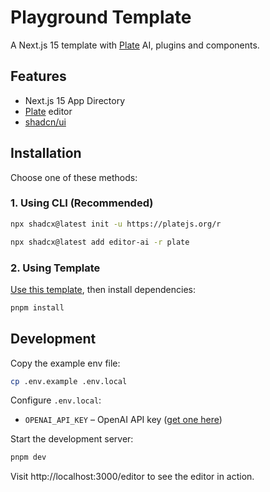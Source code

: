# Playground Template

A Next.js 15 template with [Plate](https://platejs.org/) AI, plugins and components.

## Features

- Next.js 15 App Directory
- [Plate](https://platejs.org/) editor
- [shadcn/ui](https://ui.shadcn.com/)

## Installation

Choose one of these methods:

### 1. Using CLI (Recommended)

```bash
npx shadcx@latest init -u https://platejs.org/r
```

```bash
npx shadcx@latest add editor-ai -r plate
```

### 2. Using Template

[Use this template](https://github.com/plate-editor/plate-template/generate), then install dependencies:

```bash
pnpm install
```

## Development

Copy the example env file:

```bash
cp .env.example .env.local
```

Configure `.env.local`:

- `OPENAI_API_KEY` – OpenAI API key ([get one here](https://platform.openai.com/account/api-keys))

Start the development server:

```bash
pnpm dev
```

Visit http://localhost:3000/editor to see the editor in action.
